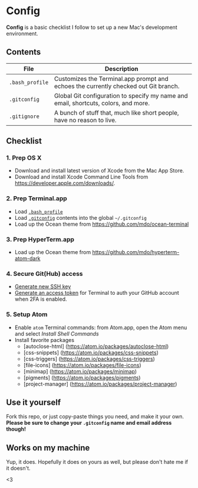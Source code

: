 # Config

**Config** is a basic checklist I follow to set up a new Mac's development environment.

## Contents

| File | Description |
| --- | --- |
| `.bash_profile` | Customizes the Terminal.app prompt and echoes the currently checked out Git branch. |
| `.gitconfig` | Global Git configuration to specify my name and email, shortcuts, colors, and more. |
| `.gitignore` | A bunch of stuff that, much like short people, have no reason to live. |

## Checklist

### 1. Prep OS X

- Download and install latest version of Xcode from the Mac App Store.
- Download and install Xcode Command Line Tools from <https://developer.apple.com/downloads/>.

### 2. Prep Terminal.app

- Load [`.bash_profile`](/.bash_profile)
- Load [`.gitconfig`](/.gitconfig) contents into the global `~/.gitconfig`
- Load up the Ocean theme from <https://github.com/mdo/ocean-terminal>

### 3. Prep HyperTerm.app

- Load up the Ocean theme from <https://github.com/mdo/hyperterm-atom-dark>

### 4. Secure Git(Hub) access

- [Generate new SSH key](https://help.github.com/articles/generating-ssh-keys/)
- [Generate an access token](https://help.github.com/articles/creating-an-access-token-for-command-line-use/) for Terminal to auth your GitHub account when 2FA is enabled.

### 5. Setup Atom

- Enable `atom` Terminal commands: from Atom.app, open the Atom menu and select *Install Shell Commands*
- Install favorite packages
  - [autoclose-html] (https://atom.io/packages/autoclose-html)
  - [css-snippets] (https://atom.io/packages/css-snippets)
  - [css-triggers] (https://atom.io/packages/css-triggers)
  - [file-icons] (https://atom.io/packages/file-icons)
  - [minimap] (https://atom.io/packages/minimap)
  - [pigments] (https://atom.io/packages/pigments)
  - [project-manager] (https://atom.io/packages/project-manager)

## Use it yourself

Fork this repo, or just copy-paste things you need, and make it your own. **Please be sure to change your `.gitconfig` name and email address though!**

## Works on my machine

Yup, it does. Hopefully it does on yours as well, but please don't hate me if it doesn't.

<3
